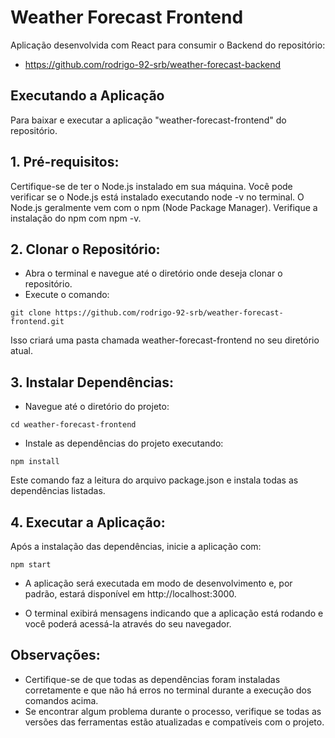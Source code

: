 # Weather Forecast Frontend 

Aplicação desenvolvida com React para consumir o Backend do repositório:

- https://github.com/rodrigo-92-srb/weather-forecast-backend

## Executando a Aplicação
Para baixar e executar a aplicação "weather-forecast-frontend" do repositório.

## 1. Pré-requisitos:

Certifique-se de ter o Node.js instalado em sua máquina. Você pode verificar se o Node.js está instalado executando node -v no terminal.
O Node.js geralmente vem com o npm (Node Package Manager). Verifique a instalação do npm com npm -v.

## 2. Clonar o Repositório:

- Abra o terminal e navegue até o diretório onde deseja clonar o repositório.
- Execute o comando:

`git clone https://github.com/rodrigo-92-srb/weather-forecast-frontend.git`

Isso criará uma pasta chamada weather-forecast-frontend no seu diretório atual.

## 3. Instalar Dependências:

- Navegue até o diretório do projeto:
  
`cd weather-forecast-frontend`
- Instale as dependências do projeto executando:

`npm install`

Este comando faz a leitura do arquivo package.json e instala todas as dependências listadas.

## 4. Executar a Aplicação:

Após a instalação das dependências, inicie a aplicação com:

`npm start`

- A aplicação será executada em modo de desenvolvimento e, por padrão, estará disponível em http://localhost:3000.

- O terminal exibirá mensagens indicando que a aplicação está rodando e você poderá acessá-la através do seu navegador.

## Observações:

- Certifique-se de que todas as dependências foram instaladas corretamente e que não há erros no terminal durante a execução dos comandos acima.
- Se encontrar algum problema durante o processo, verifique se todas as versões das ferramentas estão atualizadas e compatíveis com o projeto.
